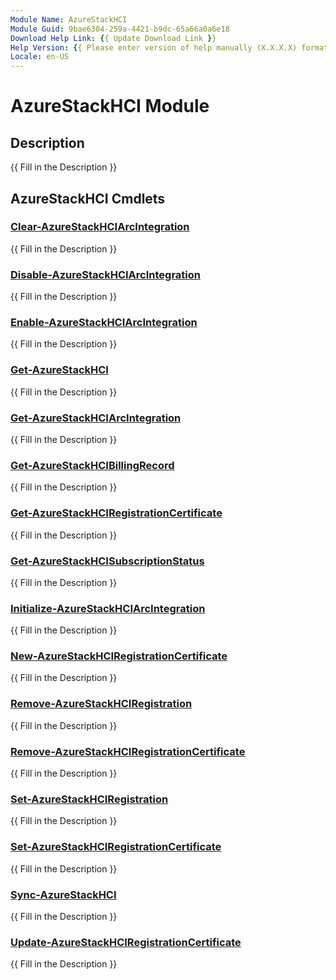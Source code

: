 ```yaml
---
Module Name: AzureStackHCI
Module Guid: 9bae6304-259a-4421-b9dc-65a66a0a6e18
Download Help Link: {{ Update Download Link }}
Help Version: {{ Please enter version of help manually (X.X.X.X) format }}
Locale: en-US
---
```


# AzureStackHCI Module
## Description
{{ Fill in the Description }}

## AzureStackHCI Cmdlets
### [Clear-AzureStackHCIArcIntegration](Clear-AzureStackHCIArcIntegration.md)
{{ Fill in the Description }}

### [Disable-AzureStackHCIArcIntegration](Disable-AzureStackHCIArcIntegration.md)
{{ Fill in the Description }}

### [Enable-AzureStackHCIArcIntegration](Enable-AzureStackHCIArcIntegration.md)
{{ Fill in the Description }}

### [Get-AzureStackHCI](Get-AzureStackHCI.md)
{{ Fill in the Description }}

### [Get-AzureStackHCIArcIntegration](Get-AzureStackHCIArcIntegration.md)
{{ Fill in the Description }}

### [Get-AzureStackHCIBillingRecord](Get-AzureStackHCIBillingRecord.md)
{{ Fill in the Description }}

### [Get-AzureStackHCIRegistrationCertificate](Get-AzureStackHCIRegistrationCertificate.md)
{{ Fill in the Description }}

### [Get-AzureStackHCISubscriptionStatus](Get-AzureStackHCISubscriptionStatus.md)
{{ Fill in the Description }}

### [Initialize-AzureStackHCIArcIntegration](Initialize-AzureStackHCIArcIntegration.md)
{{ Fill in the Description }}

### [New-AzureStackHCIRegistrationCertificate](New-AzureStackHCIRegistrationCertificate.md)
{{ Fill in the Description }}

### [Remove-AzureStackHCIRegistration](Remove-AzureStackHCIRegistration.md)
{{ Fill in the Description }}

### [Remove-AzureStackHCIRegistrationCertificate](Remove-AzureStackHCIRegistrationCertificate.md)
{{ Fill in the Description }}

### [Set-AzureStackHCIRegistration](Set-AzureStackHCIRegistration.md)
{{ Fill in the Description }}

### [Set-AzureStackHCIRegistrationCertificate](Set-AzureStackHCIRegistrationCertificate.md)
{{ Fill in the Description }}

### [Sync-AzureStackHCI](Sync-AzureStackHCI.md)
{{ Fill in the Description }}

### [Update-AzureStackHCIRegistrationCertificate](Update-AzureStackHCIRegistrationCertificate.md)
{{ Fill in the Description }}

